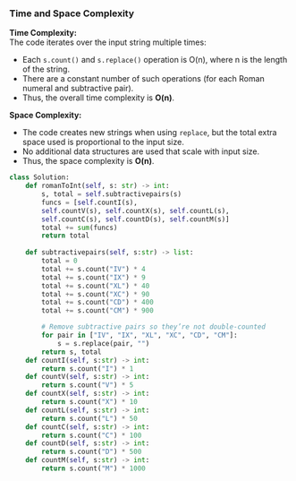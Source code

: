 ### Time and Space Complexity

**Time Complexity:**  
The code iterates over the input string multiple times:  
- Each `s.count()` and `s.replace()` operation is O(n), where n is the length of the string.  
- There are a constant number of such operations (for each Roman numeral and subtractive pair).  
- Thus, the overall time complexity is **O(n)**.

**Space Complexity:**  
- The code creates new strings when using `replace`, but the total extra space used is proportional to the input size.  
- No additional data structures are used that scale with input size.  
- Thus, the space complexity is **O(n)**.

```Python
class Solution:
    def romanToInt(self, s: str) -> int:
        s, total = self.subtractivepairs(s)
        funcs = [self.countI(s),
        self.countV(s), self.countX(s), self.countL(s),
        self.countC(s), self.countD(s), self.countM(s)]
        total += sum(funcs)
        return total
        
    def subtractivepairs(self, s:str) -> list:
        total = 0
        total += s.count("IV") * 4
        total += s.count("IX") * 9
        total += s.count("XL") * 40
        total += s.count("XC") * 90
        total += s.count("CD") * 400
        total += s.count("CM") * 900

        # Remove subtractive pairs so they’re not double-counted
        for pair in ["IV", "IX", "XL", "XC", "CD", "CM"]:
            s = s.replace(pair, "")
        return s, total
    def countI(self, s:str) -> int:
        return s.count("I") * 1
    def countV(self, s:str) -> int:
        return s.count("V") * 5
    def countX(self, s:str) -> int:
        return s.count("X") * 10
    def countL(self, s:str) -> int:
        return s.count("L") * 50
    def countC(self, s:str) -> int:
        return s.count("C") * 100
    def countD(self, s:str) -> int:
        return s.count("D") * 500
    def countM(self, s:str) -> int:
        return s.count("M") * 1000
```